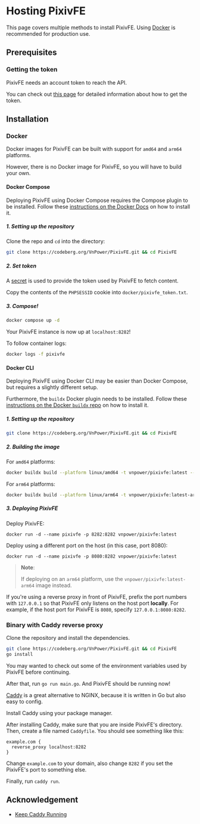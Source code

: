 # Hosting PixivFE

This page covers multiple methods to install PixivFE. Using [Docker](#docker) is recommended for production use.

## Prerequisites

### Getting the token

PixivFE needs an account token to reach the API.

You can check out [this page](./How-to-get-the-cookie-(PIXIVFE_TOKEN).md) for detailed information about how to get the token.

## Installation

### Docker

Docker images for PixivFE can be built with support for `amd64` and `arm64` platforms.

However, there is no Docker image for PixivFE, so you will have to build your own.

#### Docker Compose

Deploying PixivFE using Docker Compose requires the Compose plugin to be installed. Follow these [instructions on the Docker Docs](https://docs.docker.com/compose/install) on how to install it.

##### 1. Setting up the repository

Clone the repo and `cd` into the directory:

```bash
git clone https://codeberg.org/VnPower/PixivFE.git && cd PixivFE
```

##### 2. Set token

A [secret](https://docs.docker.com/compose/use-secrets/) is used to provide the token used by PixivFE to fetch content.

Copy the contents of the `PHPSESSID` cookie into `docker/pixivfe_token.txt`.

##### 3. Compose!

```bash
docker compose up -d
```

Your PixivFE instance is now up at `localhost:8282`!

To follow container logs:

```bash
docker logs -f pixivfe
```

#### Docker CLI

Deploying PixivFE using Docker CLI may be easier than Docker Compose, but requires a slightly different setup.

Furthermore, the `buildx` Docker plugin needs to be installed. Follow these [instructions on the Docker `buildx` repo](https://github.com/docker/buildx?tab=readme-ov-file#installing) on how to install it.

##### 1. Setting up the repository

```bash
git clone https://codeberg.org/VnPower/PixivFE.git && cd PixivFE
```

##### 2. Building the image

For `amd64` platforms:

```bash
docker buildx build --platform linux/amd64 -t vnpower/pixivfe:latest --load .
```

For `arm64` platforms:

```bash
docker buildx build --platform linux/arm64 -t vnpower/pixivfe:latest-arm64 --load .
```

##### 3. Deploying PixivFE

Deploy PixivFE:

```
docker run -d --name pixivfe -p 8282:8282 vnpower/pixivfe:latest
```

Deploy using a different port on the host (in this case, port 8080):

```
docker run -d --name pixivfe -p 8080:8282 vnpower/pixivfe:latest
```

> **Note**:
>
> If deploying on an `arm64` platform, use the `vnpower/pixivfe:latest-arm64` image instead.

If you're using a reverse proxy in front of PixivFE, prefix the port numbers with `127.0.0.1` so that PixivFE only listens on the host port **locally**. For example, if the host port for PixivFE is `8080`, specify `127.0.0.1:8080:8282`. 

### Binary with Caddy reverse proxy

Clone the repository and install the dependencies.

```bash
git clone https://codeberg.org/VnPower/PixivFE.git && cd PixivFE
go install
```

You may wanted to check out some of the environment variables used by PixivFE before continuing.

After that, run `go run main.go`. And PixivFE should be running now!

[Caddy](https://caddyserver.com/) is a great alternative to NGINX, because it is written in Go but also easy to config.

Install Caddy using your package manager.

After installing Caddy, make sure that you are inside PixivFE's directory. Then, create a file named `Caddyfile`. You should see something like this:

```
example.com {
  reverse_proxy localhost:8282
}
```

Change `example.com` to your domain, also change `8282` if you set the PixivFE's port to something else.

Finally, run `caddy run`.

## Acknowledgement

- [Keep Caddy Running](https://caddyserver.com/docs/running#keep-caddy-running)
